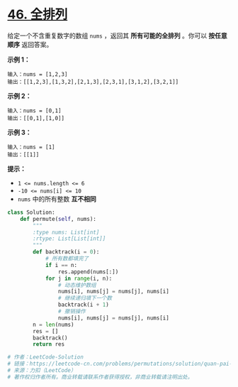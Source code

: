 # [46. 全排列](https://leetcode-cn.com/problems/permutations/)

给定一个不含重复数字的数组 `nums` ，返回其 **所有可能的全排列** 。你可以 **按任意顺序** 返回答案。

**示例 1：**

```
输入：nums = [1,2,3]
输出：[[1,2,3],[1,3,2],[2,1,3],[2,3,1],[3,1,2],[3,2,1]]
```

**示例 2：**

```
输入：nums = [0,1]
输出：[[0,1],[1,0]]
```

**示例 3：**

```
输入：nums = [1]
输出：[[1]]
```

**提示：**

- `1 <= nums.length <= 6`
- `-10 <= nums[i] <= 10`
- `nums` 中的所有整数 **互不相同**



```python
class Solution:
    def permute(self, nums):
        """
        :type nums: List[int]
        :rtype: List[List[int]]
        """
        def backtrack(i = 0):
            # 所有数都填完了
            if i == n:  
                res.append(nums[:])
            for j in range(i, n):
                # 动态维护数组
                nums[i], nums[j] = nums[j], nums[i]
                # 继续递归填下一个数
                backtrack(i + 1)
                # 撤销操作
                nums[i], nums[j] = nums[j], nums[i]
        n = len(nums)
        res = []
        backtrack()
        return res

# 作者：LeetCode-Solution
# 链接：https://leetcode-cn.com/problems/permutations/solution/quan-pai-lie-by-leetcode-solution-2/
# 来源：力扣（LeetCode）
# 著作权归作者所有。商业转载请联系作者获得授权，非商业转载请注明出处。
```

